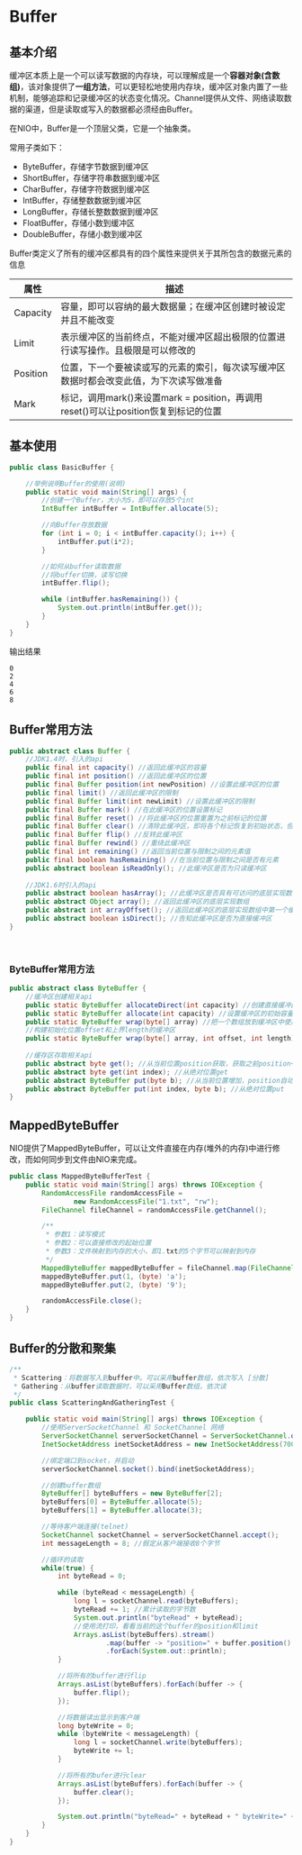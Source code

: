 # Buffer

## 基本介绍

缓冲区本质上是一个可以读写数据的内存块，可以理解成是一个**容器对象(含数组)**，该对象提供了**一组方法**，可以更轻松地使用内存块，缓冲区对象内置了一些机制，能够追踪和记录缓冲区的状态变化情况。Channel提供从文件、网络读取数据的渠道，但是读取或写入的数据都必须经由Buffer。



在NIO中，Buffer是一个顶层父类，它是一个抽象类。

常用子类如下：

- ByteBuffer，存储字节数据到缓冲区
- ShortBuffer，存储字符串数据到缓冲区
- CharBuffer，存储字符数据到缓冲区
- IntBuffer，存储整数数据到缓冲区
- LongBuffer，存储长整数数据到缓冲区
- FloatBuffer，存储小数到缓冲区
- DoubleBuffer，存储小数到缓冲区



Buffer类定义了所有的缓冲区都具有的四个属性来提供关于其所包含的数据元素的信息

| 属性     | 描述                                                         |
| -------- | ------------------------------------------------------------ |
| Capacity | 容量，即可以容纳的最大数据量；在缓冲区创建时被设定并且不能改变 |
| Limit    | 表示缓冲区的当前终点，不能对缓冲区超出极限的位置进行读写操作。且极限是可以修改的 |
| Position | 位置，下一个要被读或写的元素的索引，每次读写缓冲区数据时都会改变此值，为下次读写做准备 |
| Mark     | 标记，调用mark()来设置mark = position，再调用reset()可以让position恢复到标记的位置 |



## 基本使用

```java
public class BasicBuffer {

    //举例说明Buffer的使用(说明)
    public static void main(String[] args) {
        //创建一个Buffer，大小为5，即可以存放5个int
        IntBuffer intBuffer = IntBuffer.allocate(5);

        //向Buffer存放数据
        for (int i = 0; i < intBuffer.capacity(); i++) {
            intBuffer.put(i*2);
        }

        //如何从buffer读取数据
        //将buffer切换，读写切换
        intBuffer.flip();

        while (intBuffer.hasRemaining()) {
            System.out.println(intBuffer.get());
        }
    }
}
```

输出结果

```
0
2
4
6
8
```



## Buffer常用方法

```java
public abstract class Buffer {
    //JDK1.4时，引入的api
    public final int capacity() //返回此缓冲区的容量
    public final int position() //返回此缓冲区的位置
    public final Buffer position(int newPosition) //设置此缓冲区的位置
    public final limit() //返回此缓冲区的限制
    public final Buffer limit(int newLimit) //设置此缓冲区的限制
    public final Buffer mark() //在此缓冲区的位置设置标记
    public final Buffer reset() //将此缓冲区的位置重置为之前标记的位置
    public final Buffer clear() //清除此缓冲区，即将各个标记恢复到初始状态，但是数据并没有真正擦除
    public final Buffer flip() //反转此缓冲区
    public final Buffer rewind() //重绕此缓冲区
    public final int remaining() //返回当前位置与限制之间的元素值
    public final boolean hasRemaining() //在当前位置与限制之间是否有元素
    public abstract boolean isReadOnly(); //此缓冲区是否为只读缓冲区
    
    //JDK1.6时引入的api
    public abstract boolean hasArray(); //此缓冲区是否具有可访问的底层实现数组
    public abstract Object array(); //返回此缓冲区的底层实现数组
    public abstract int arrayOffset(); //返回此缓冲区的底层实现数组中第一个缓冲区元素的偏移量
    public abstract boolean isDirect(); //告知此缓冲区是否为直接缓冲区
}
```

​	

### ByteBuffer常用方法

```java
public abstract class ByteBuffer {
    //缓冲区创建相关api
    public static ByteBuffer allocateDirect(int capacity) //创建直接缓冲区
    public static ByteBuffer allocate(int capacity) //设置缓冲区的初始容量
    public static ByteBuffer wrap(byte[] array) //把一个数组放到缓冲区中使用
    //构建初始化位置offset和上界length的缓冲区
    public static ByteBuffer wrap(byte[] array, int offset, int length)
    
    //缓存区存取相关api
    public abstract byte get(); //从当前位置position获取，获取之前position+1
    public abstract byte get(int index); //从绝对位置get
    public abstract ByteBuffer put(byte b); //从当前位置增加，position自动+1
    public abstract ByteBuffer put(int index, byte b); //从绝对位置put
}
```



## MappedByteBuffer

NIO提供了MappedByteBuffer，可以让文件直接在内存(堆外的内存)中进行修改，而如何同步到文件由NIO来完成。

```java
public class MappedByteBufferTest {
    public static void main(String[] args) throws IOException {
        RandomAccessFile randomAccessFile =
                new RandomAccessFile("1.txt", "rw");
        FileChannel fileChannel = randomAccessFile.getChannel();

        /**
         * 参数1：读写模式
         * 参数2：可以直接修改的起始位置
         * 参数3：文件映射到内存的大小，即1.txt的5个字节可以映射到内存
         */
        MappedByteBuffer mappedByteBuffer = fileChannel.map(FileChannel.MapMode.READ_WRITE, 0, 5);
        mappedByteBuffer.put(1, (byte) 'a');
        mappedByteBuffer.put(2, (byte) '9');

        randomAccessFile.close();
    }
}
```



## Buffer的分散和聚集

```java
/**
 * Scattering：将数据写入到buffer中。可以采用buffer数组，依次写入 [分散]
 * Gathering：从buffer读取数据时，可以采用Buffer数组，依次读
 */
public class ScatteringAndGatheringTest {

    public static void main(String[] args) throws IOException {
        //使用ServerSocketChannel 和 SocketChannel 网络
        ServerSocketChannel serverSocketChannel = ServerSocketChannel.open();
        InetSocketAddress inetSocketAddress = new InetSocketAddress(7000);

        //绑定端口到socket，并启动
        serverSocketChannel.socket().bind(inetSocketAddress);

        //创建buffer数组
        ByteBuffer[] byteBuffers = new ByteBuffer[2];
        byteBuffers[0] = ByteBuffer.allocate(5);
        byteBuffers[1] = ByteBuffer.allocate(3);

        //等待客户端连接(telnet)
        SocketChannel socketChannel = serverSocketChannel.accept();
        int messageLength = 8; //假定从客户端接收8个字节

        //循环的读取
        while(true) {
            int byteRead = 0;

            while (byteRead < messageLength) {
                long l = socketChannel.read(byteBuffers);
                byteRead += 1; //累计读取的字节数
                System.out.println("byteRead" + byteRead);
                //使用流打印，看看当前的这个buffer的position和limit
                Arrays.asList(byteBuffers).stream()
                        .map(buffer -> "position=" + buffer.position() + ", limit=" + buffer.limit())
                        .forEach(System.out::println);
            }

            //将所有的buffer进行flip
            Arrays.asList(byteBuffers).forEach(buffer -> {
                buffer.flip();
            });

            //将数据读出显示到客户端
            long byteWrite = 0;
            while (byteWrite < messageLength) {
                long l = socketChannel.write(byteBuffers);
                byteWrite += l;
            }

            //将所有的bufer进行clear
            Arrays.asList(byteBuffers).forEach(buffer -> {
                buffer.clear();
            });

            System.out.println("byteRead=" + byteRead + " byteWrite=" + byteWrite);
        }
    }
}
```

